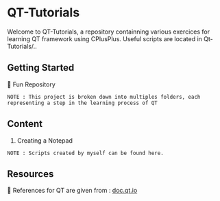 # QT-Tutorials

Welcome to QT-Tutorials, a repository containning various exercices for learning QT framework using CPlusPlus.
Useful scripts are located in Qt-Tutorials/..

## Getting Started

👾 Fun Repository

```
NOTE : This project is broken down into multiples folders, each representing a step in the learning process of QT
```

## Content

1.  Creating a Notepad

```
NOTE : Scripts created by myself can be found here.
```

## Resources

💬 References for QT are given from : [doc.qt.io](https://doc.qt.io/qt-5/qtwidgets-tutorials-notepad-example.html)
